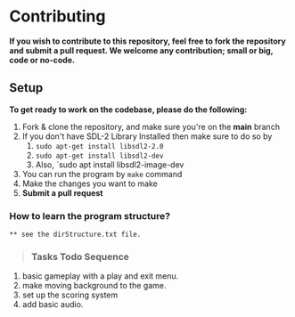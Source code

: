 # Contributing

**If you wish to contribute to this repository, feel free to fork the repository and submit a
pull request. We welcome any contribution; small or big, code or no-code.**

## Setup

**To get ready to work on the codebase, please do the following:**

1. Fork & clone the repository, and make sure you're on the **main** branch
2. If you don't have SDL-2 Library Installed then make sure to do so by
   1.   `sudo apt-get install libsdl2-2.0`
   2.    `sudo apt-get install libsdl2-dev`
   3.    Also,  `sudo apt install libsdl2-image-dev
3. You can run the program by `make` command
4. Make the changes you want to make
5. **Submit a pull request**

### How to learn the program structure?
    ** see the dirStructure.txt file.


>### Tasks Todo Sequence 
1. basic gameplay with a play and exit menu.
1. make moving background to the game.
1. set up the scoring system
1. add basic audio.



